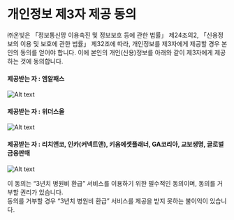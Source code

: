 # 개인정보 제3자 제공 동의  

 ㈜온빛은 「정보통신망 이용촉진 및 정보보호 등에 관한 법률」 제24조의2, 「신용정보의 이용 및 보호에 관한 법률」 제32조에 따라, 개인정보를 제3자에게 제공할 경우 본인의 동의를 얻어야 합니다. 이에 본인의 개인(신용)정보를 아래와 같이 제3자에게 제공하는 것에 동의합니다.     

#### 제공받는 자 : 엠알패스   
![Alt text](https://raw.githubusercontent.com/onvit/onvit.github.io/master/termsImg10-1.png)

#### 제공받는 자 : 위더스올   
![Alt text](https://raw.githubusercontent.com/onvit/onvit.github.io/master/termsImg10-2.png)

#### 제공받는 자 : 리치앤코, 인카(커넥트앤), 키움에셋플래너, GA코리아, 교보생명, 글로벌금융판매   
![Alt text](https://raw.githubusercontent.com/onvit/onvit.github.io/master/termsImg10-3.png)
   
 이 동의는 “3년치 병원비 환급” 서비스를 이용하기 위한 필수적인 동의이며, 동의를 거부할 권리가 있습니다.   
동의를 거부할 경우 “3년치 병원비 환급” 서비스를 제공을 받지 못하는 불이익이 있습니다.
